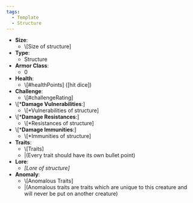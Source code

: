 ```yaml
---
tags:
  - Template
  - Structure
---
```

- **Size**:
	- \\\[Size of structure]
- **Type**:
	- Structure
- **Armor Class**:
	- 0
- **Health**:
	- \\\[#healthPoints] (\[hit dice])
- **Challenge**:
	- \\\[#challengeRating]
- \\\[\***Damage Vulnerabilities**:]
	- \\\[\*Vulnerabilities of structure]
- \\\[\***Damage Resistances**:]
	- \\\[\*Resistances of structure]
- \\\[\***Damage Immunities**:]
	- \\\[\*Immunities of structure]
- **Traits**:
	- \\\[Traits]
	- |(Every trait should have its own bullet point)
- **Lore**:
	- *\[Lore of structure]*
- **Anomaly**:
	- \\\[Anomalous Traits]
	- |(Anomalous traits are traits which are unique to this creature and will never be put on another creature)